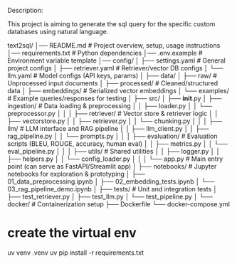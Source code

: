 Description:

This project is aiming to generate the sql query for the specific custom databases using natural language.

text2sql/
│── README.md                 # Project overview, setup, usage instructions
│── requirements.txt           # Python dependencies 
│── .env.example               # Environment variable template
│── config/
│   ├── settings.yaml          # General project configs
│   ├── retriever.yaml         # Retriever/vector DB configs
│   └── llm.yaml               # Model configs (API keys, params)
│
├── data/
│   ├── raw/                   # Unprocessed input documents
│   ├── processed/             # Cleaned/structured data
│   ├── embeddings/            # Serialized vector embeddings
│   └── examples/              # Example queries/responses for testing
│
├── src/
│   ├── __init__.py
│   ├── ingestion/             # Data loading & preprocessing
│   │   ├── loader.py
│   │   └── preprocessor.py
│   │
│   ├── retriever/             # Vector store & retriever logic
│   │   ├── vectorstore.py
│   │   ├── retriever.py
│   │   └── chunking.py
│   │
│   ├── llm/                   # LLM interface and RAG pipeline
│   │   ├── llm_client.py
│   │   ├── rag_pipeline.py
│   │   └── prompts.py
│   │
│   ├── evaluation/            # Evaluation scripts (BLEU, ROUGE, accuracy, human eval)
│   │   ├── metrics.py
│   │   └── eval_pipeline.py
│   │
│   ├── utils/                 # Shared utilities
│   │   ├── logger.py
│   │   ├── helpers.py
│   │   └── config_loader.py
│   │
│   └── app.py                 # Main entry point (can serve as FastAPI/Streamlit app)
│
├── notebooks/                 # Jupyter notebooks for exploration & prototyping
│   ├── 01_data_preprocessing.ipynb
│   ├── 02_embedding_tests.ipynb
│   └── 03_rag_pipeline_demo.ipynb
│
├── tests/                     # Unit and integration tests
│   ├── test_retriever.py
│   ├── test_llm.py
│   └── test_pipeline.py
│
└── docker/                    # Containerization setup
    ├── Dockerfile
    └── docker-compose.yml

# create the virtual env
uv venv .venv
uv pip install -r requirements.txt

